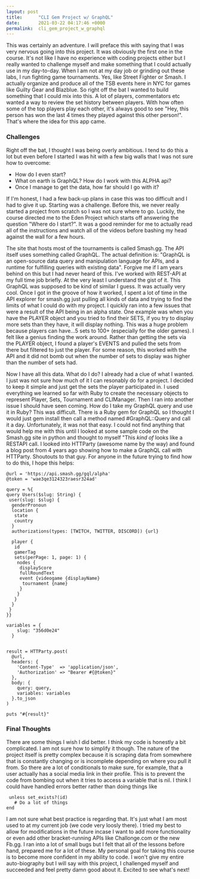 ```yaml
---
layout: post
title:      "CLI Gem Project w/ GraphQL"
date:       2021-03-22 04:17:46 +0000
permalink:  cli_gem_project_w_graphql
---
```



This was certainly an adventure. I will preface this with saying that I was very nervous going into this project. It was obviously the first one in the course. It's not like I have no experience with coding projects either but I really wanted to challenge myself and make something that I could actually use in my day-to-day. When I am not at my day job or grinding out these labs, I run fighting game tournaments. Yes, like Street Fighter or Smash. I actually organize and produce all of the TSB events here in NYC for games like Guilty Gear and Blazblue. So right off the bat I wanted to build something that I could mix into this. A lot of players, commentators etc wanted a way to review the set history between players. With how often some of the top players play each other, it's always good to see "Hey, this person has won the last 4 times they played against this other person!". That's where the idea for this app came. 

### Challenges
Right off the bat, I thought I was being overly ambitious. I tend to do this a lot but even before I started I was hit with a few big walls that I was not sure how to overcome:
* How do I even start?
* What on earth is GraphQL? How do I work with this ALPHA api?
* Once I manage to get the data, how far should I go with it?


If I'm honest, I had a few back-up plans in case this was too difficult and I had to give it up. Starting was a challenge. Before this, we never really started a project from scratch so I was not sure where to go. Luckily, the course directed me to the Eden Project which starts off answering the question "Where do I start?". It was a good reminder for me to actually read all of the instructions and watch all of the videos before bashing my head against the wall for a few hours. 

The site that hosts most of the tournaments is called Smash.gg. The API itself uses something called GraphQL. The actual definition is: "GraphQL is an open-source data query and manipulation language for APIs, and a runtime for fulfilling queries with existing data". Forgive me if I am years behind on this but I had never heard of this. I've worked with REST-API at my full time job briefly. At the very least I understand the gist of it. This GraphQL was supposed to be kind of similar I guess. It was actually very cool. Once I got in the groove of how it worked, I spent a lot of time in the API explorer for smash.gg just pulling all kinds of data and trying to find the limits of what I could do with my project. I quickly ran into a few issues that were a result of the API being in an alpha state. One example was when you have the PLAYER object and you tried to find their SETS, if you try to display more sets than they have, it will display nothing. This was a huge problem because players can have...5 sets to 100+ (especially for the older games). I felt like a genius finding the work around. Rather than getting the sets via the PLAYER object, I found a player's EVENTS and pulled the sets from there but filtered to just the player. For some reason, this worked with the API and it did not bomb out when the number of sets to display was higher than the number of sets had. 

Now I have all this data. What do I do? I already had a clue of what I wanted. I just was not sure how much of it I can resonably do for a project. I decided to keep it simple and just get the sets the player participated in. I used everything we learned so far with Ruby to create the necessary objects to represent Player, Sets, Tournament and CLIManager. Then I ran into another issue I should have seen coming. How do I take my GraphQL query and use it in Ruby? This was difficult. There is a Ruby gem for GraphQL so I thought I would just gem install then call a method named #GraphQL::Query and call it a day. Unfortunately, it was not that easy. I could not find anything that would help me with this until I looked at some sample code on the Smash.gg site in python and thought to myself "This *kind of* looks like a RESTAPI call. I looked into HTTParty (awesome name by the way) and found a blog post from 4 years ago showing how to make a GraphQL call with HTTParty. Shoutouts to that guy. For anyone in the future trying to find how to do this, I hope this helps:

```
@url = 'https://api.smash.gg/gql/alpha'
@token = 'wae3qe3124323raesr324ad'

query = %{
query Users($slug: String) {
 user(slug: $slug) {
  genderPronoun
  location {
   state
   country
  }
  authorizations(types: [TWITCH, TWITTER, DISCORD]) {url}

  player {
   id
   gamerTag
   sets(perPage: 1, page: 1) {
    nodes {
     displayScore
     fullRoundText
     event {videogame {displayName}
      tournament {name}
     }
    }
   }
  }
 }
}}

variables = {
    slug: "356d0e24"
  }


result = HTTParty.post(
  @url,
  headers: { 
    'Content-Type'  => 'application/json', 
    'Authorization' => "Bearer #{@token}" 
  },
  body: { 
    query: query, 
    variables: variables 
  }.to_json
)

puts "#{result}"
```

### Final Thoughts
There are some things I wish I did better. I think my code is honestly a bit complicated. I am not sure how to simplify it though. The nature of the project itself is pretty complex because it is scraping data from somewhere that is constantly changing or is incomplete depending on where you pull it from. So there are a lot of conditionals to make sure, for example, that a user actually has a social media link in their profile. This is to prevent the code from bombing out when it tries to access a variable that is nil. I think I could have handled errors better rather than doing things like 
```
 unless set_exists?(id)
   # Do a lot of things
end
```

I am not sure what best practice is regarding that. It's just what I am most used to at my current job (we code very loosly there). I tried my best to allow for modifications in the future incase I want to add more functionality or even add other bracket-running APIs like Challonge.com or the new Fb.gg. I ran into a lot of small bugs but I felt that all of the lessons before hand, prepared me for a lot of these. My personal goal for taking this course is to become more confident in my ability to code. I won't give my entire auto-biography but I will say with this project, I challenged myself and succeeded and feel pretty damn good about it. Excited to see what's next!

